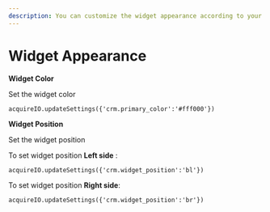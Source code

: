 ```yaml
---
description: You can customize the widget appearance according to your requirements.
---
```


# Widget Appearance

**Widget Color**

Set the widget color

```text
acquireIO.updateSettings({'crm.primary_color':'#fff000'})        
```

**Widget Position**

Set the widget position

To set widget position **Left side** :

```text
acquireIO.updateSettings({'crm.widget_position':'bl'})
```

To set widget position **Right side**:

```text
acquireIO.updateSettings({'crm.widget_position':'br'})  
```

